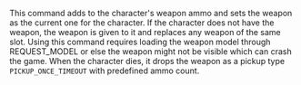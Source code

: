 This command adds to the character's weapon ammo and sets the weapon as the current one for the character. If the character does not have the weapon, the weapon is given to it and replaces any weapon of the same slot. Using this command requires loading the weapon model through REQUEST_MODEL or else the weapon might not be visible which can crash the game. When the character dies, it drops the weapon as a pickup type `PICKUP_ONCE_TIMEOUT` with predefined ammo count.
